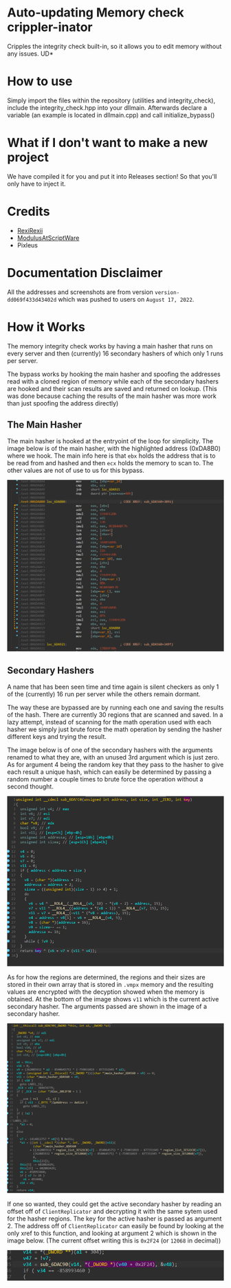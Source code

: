 # Auto-updating Memory check crippler-inator
Cripples the integrity check built-in, so it allows you to edit memory without any issues.
UD*

# How to use
Simply import the files within the repository (utilities and integrity_check), include the integrity_check.hpp into your dllmain. Afterwards declare a variable (an example is located in dllmain.cpp) and call initialize_bypass()

# What if I don't want to make a new project
We have compiled it for you and put it into Releases section! So that you'll only have to inject it.

# Credits
* [RexiRexii](https://github.com/RexiRexii)
* [ModulusAtScriptWare](https://github.com/ModulusAtScriptWare)
* Pixleus

# Documentation Disclaimer
All the addresses and screenshots are from version ``version-dd069f433d43402d`` which was pushed to users on ``August 17, 2022``.

# How it Works
The memory integrity check works by having a main hasher that runs on every server and then (currently) 16 secondary hashers of which only 1 runs per server.

The bypass works by hooking the main hasher and spoofing the addresses read with a cloned region of memory while each of the secondary hashers are hooked and their scan results are saved and returned on lookup. (This was done because caching the results of the main hasher was more work than just spoofing the address directly)

## The Main Hasher
The main hasher is hooked at the entryoint of the loop for simplicity.
The image below is of the main hasher, with the highlighted address (0xDA8B0) where we hook.
The main info here is that ``ebx`` holds the address that is to be read from and hashed and then ``ecx`` holds the memory to scan to. The other values are not of use to us for this bypass.

![alt text](https://github.com/RexiRexii/memory-check-bypass/blob/main/images/MainHasher.png?raw=true)

## Secondary Hashers
A name that has been seen time and time again is silent checkers as only 1 of the (currently) 16 run per server while the others remain dormant.

The way these are bypassed are by running each one and saving the results of the hash. There are currently 30 regions that are scanned and saved. In a lazy attempt, instead of scanning for the math operation used with each hasher we simply just brute force the math operation by sending the hasher different keys and trying the result.

The image below is of one of the secondary hashers with the arguments renamed to what they are, with an unused 3rd argument which is just zero. As for argument 4 being the random key that they pass to the hasher to give each result a unique hash, which can easily be determined by passing a random number a couple times to brute force the operation without a second thought.

![alt text](https://github.com/RexiRexii/memory-check-bypass/blob/main/images/ASecondaryHasher.png?raw=true)

As for how the regions are determined, the regions and their sizes are stored in their own array that is stored in ``.vmpx`` memory and the resulting values are encrypted with the decyption showed when the memory is obtained. At the bottom of the image shows ``v11`` which is the current active secondary hasher. The arguments passed are shown in the image of a secondary hasher.

![alt text](https://github.com/RexiRexii/memory-check-bypass/blob/main/images/SecondaryHasherInvoker.png?raw=true)

If one so wanted, they could get the active secondary hasher by reading an offset off of ``ClientReplicator`` and decrypting it with the same sytem used for the hasher regions. The key for the active hasher is passed as argument 2. The address off of ``ClientReplicator`` can easily be found by looking at the only xref to this function, and looking at argument 2 which is shown in the image below. (The current offset writing this is ``0x2F24`` (or ``12068`` in decimal))

![alt text](https://github.com/RexiRexii/memory-check-bypass/blob/main/images/SecondaryHasherInvokerXref.png?raw=true)

